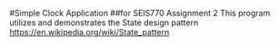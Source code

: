 #Simple Clock Application
##for SEIS770 Assignment 2
This program utilizes and demonstrates the State design pattern
https://en.wikipedia.org/wiki/State_pattern 